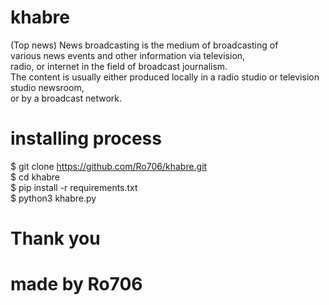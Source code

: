 # khabre
(Top news)
News broadcasting is the medium of broadcasting of <br>
various news events and other information via television, <br> 
radio, or internet in the field of broadcast journalism. <br>
The content is usually either produced locally in a radio studio or television studio newsroom, <br>
or by a broadcast network. <br>
# installing process
$ git clone https://github.com/Ro706/khabre.git <br>
$ cd khabre <br>
$ pip install -r requirements.txt <br>
$ python3 khabre.py


# Thank you
# made by Ro706

